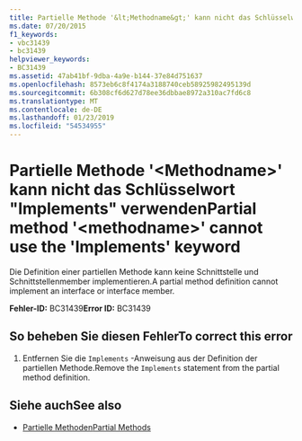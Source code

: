```yaml
---
title: Partielle Methode '&lt;Methodname&gt;' kann nicht das Schlüsselwort "Implements" verwenden
ms.date: 07/20/2015
f1_keywords:
- vbc31439
- bc31439
helpviewer_keywords:
- BC31439
ms.assetid: 47ab41bf-9dba-4a9e-b144-37e84d751637
ms.openlocfilehash: 8573eb6c8f4174a3188740ceb58925982495139d
ms.sourcegitcommit: 6b308cf6d627d78ee36dbbae8972a310ac7fd6c8
ms.translationtype: MT
ms.contentlocale: de-DE
ms.lasthandoff: 01/23/2019
ms.locfileid: "54534955"
---
```

# <a name="partial-method-ltmethodnamegt-cannot-use-the-implements-keyword"></a><span data-ttu-id="1fe1c-102">Partielle Methode '&lt;Methodname&gt;' kann nicht das Schlüsselwort "Implements" verwenden</span><span class="sxs-lookup"><span data-stu-id="1fe1c-102">Partial method '&lt;methodname&gt;' cannot use the 'Implements' keyword</span></span>
<span data-ttu-id="1fe1c-103">Die Definition einer partiellen Methode kann keine Schnittstelle und Schnittstellenmember implementieren.</span><span class="sxs-lookup"><span data-stu-id="1fe1c-103">A partial method definition cannot implement an interface or interface member.</span></span>  
  
 <span data-ttu-id="1fe1c-104">**Fehler-ID:** BC31439</span><span class="sxs-lookup"><span data-stu-id="1fe1c-104">**Error ID:** BC31439</span></span>  
  
## <a name="to-correct-this-error"></a><span data-ttu-id="1fe1c-105">So beheben Sie diesen Fehler</span><span class="sxs-lookup"><span data-stu-id="1fe1c-105">To correct this error</span></span>  
  
1.  <span data-ttu-id="1fe1c-106">Entfernen Sie die `Implements` -Anweisung aus der Definition der partiellen Methode.</span><span class="sxs-lookup"><span data-stu-id="1fe1c-106">Remove the `Implements` statement from the partial method definition.</span></span>  
  
## <a name="see-also"></a><span data-ttu-id="1fe1c-107">Siehe auch</span><span class="sxs-lookup"><span data-stu-id="1fe1c-107">See also</span></span>
- [<span data-ttu-id="1fe1c-108">Partielle Methoden</span><span class="sxs-lookup"><span data-stu-id="1fe1c-108">Partial Methods</span></span>](../../visual-basic/programming-guide/language-features/procedures/partial-methods.md)

